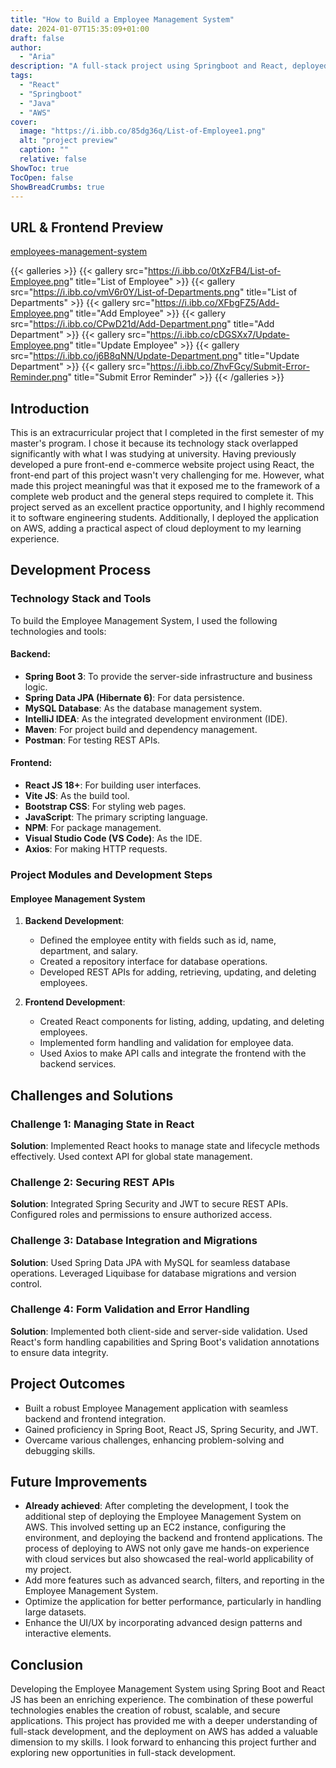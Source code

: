 ```yaml
---
title: "How to Build a Employee Management System"
date: 2024-01-07T15:35:09+01:00
draft: false
author: 
  - "Aria"
description: "A full-stack project using Springboot and React, deployed on AWS"
tags: 
  - "React"
  - "Springboot"
  - "Java"
  - "AWS"
cover:
  image: "https://i.ibb.co/85dg36q/List-of-Employee1.png"
  alt: "project preview"
  caption: ""
  relative: false
ShowToc: true
TocOpen: false
ShowBreadCrumbs: true
---
```


## URL & Frontend Preview

<!-- 链接 -->
[employees-management-system](http://employees-management-system.s3-website-us-east-1.amazonaws.com/)

{{< galleries >}}
{{< gallery src="https://i.ibb.co/0tXzFB4/List-of-Employee.png" title="List of Employee" >}}
{{< gallery src="https://i.ibb.co/vmV6r0Y/List-of-Departments.png" title="List of Departments" >}}
{{< gallery src="https://i.ibb.co/XFbgFZ5/Add-Employee.png" title="Add Employee" >}}
{{< gallery src="https://i.ibb.co/CPwD21d/Add-Department.png" title="Add Department" >}}
{{< gallery src="https://i.ibb.co/cDGSXx7/Update-Employee.png" title="Update Employee" >}}
{{< gallery src="https://i.ibb.co/j6B8qNN/Update-Department.png" title="Update Department" >}}
{{< gallery src="https://i.ibb.co/ZhvFGcy/Submit-Error-Reminder.png" title="Submit Error Reminder" >}}
{{< /galleries >}}

<!-- 文章简介 -->
## Introduction
This is an extracurricular project that I completed in the first semester of my master's program. I chose it because its technology stack overlapped significantly with what I was studying at university. Having previously developed a pure front-end e-commerce website project using React, the front-end part of this project wasn't very challenging for me. However, what made this project meaningful was that it exposed me to the framework of a complete web product and the general steps required to complete it. This project served as an excellent practice opportunity, and I highly recommend it to software engineering students. Additionally, I deployed the application on AWS, adding a practical aspect of cloud deployment to my learning experience.


<!-- 文章内容 -->
## Development Process

### Technology Stack and Tools

To build the Employee Management System, I used the following technologies and tools:

#### Backend:
- **Spring Boot 3**: To provide the server-side infrastructure and business logic.
- **Spring Data JPA (Hibernate 6)**: For data persistence.
- **MySQL Database**: As the database management system.
- **IntelliJ IDEA**: As the integrated development environment (IDE).
- **Maven**: For project build and dependency management.
- **Postman**: For testing REST APIs.

#### Frontend:
- **React JS 18+**: For building user interfaces.
- **Vite JS**: As the build tool.
- **Bootstrap CSS**: For styling web pages.
- **JavaScript**: The primary scripting language.
- **NPM**: For package management.
- **Visual Studio Code (VS Code)**: As the IDE.
- **Axios**: For making HTTP requests.

### Project Modules and Development Steps

#### Employee Management System

1. **Backend Development**:
   - Defined the employee entity with fields such as id, name, department, and salary.
   - Created a repository interface for database operations.
   - Developed REST APIs for adding, retrieving, updating, and deleting employees.

2. **Frontend Development**:
   - Created React components for listing, adding, updating, and deleting employees.
   - Implemented form handling and validation for employee data.
   - Used Axios to make API calls and integrate the frontend with the backend services.

## Challenges and Solutions

### Challenge 1: Managing State in React
**Solution**: Implemented React hooks to manage state and lifecycle methods effectively. Used context API for global state management.

### Challenge 2: Securing REST APIs
**Solution**: Integrated Spring Security and JWT to secure REST APIs. Configured roles and permissions to ensure authorized access.

### Challenge 3: Database Integration and Migrations
**Solution**: Used Spring Data JPA with MySQL for seamless database operations. Leveraged Liquibase for database migrations and version control.

### Challenge 4: Form Validation and Error Handling
**Solution**: Implemented both client-side and server-side validation. Used React's form handling capabilities and Spring Boot's validation annotations to ensure data integrity.

## Project Outcomes

- Built a robust Employee Management application with seamless backend and frontend integration.
- Gained proficiency in Spring Boot, React JS, Spring Security, and JWT.
- Overcame various challenges, enhancing problem-solving and debugging skills.

## Future Improvements

- **Already achieved**: After completing the development, I took the additional step of deploying the Employee Management System on AWS. This involved setting up an EC2 instance, configuring the environment, and deploying the backend and frontend applications. The process of deploying to AWS not only gave me hands-on experience with cloud services but also showcased the real-world applicability of my project.
- Add more features such as advanced search, filters, and reporting in the Employee Management System.
- Optimize the application for better performance, particularly in handling large datasets.
- Enhance the UI/UX by incorporating advanced design patterns and interactive elements.



## Conclusion

Developing the Employee Management System using Spring Boot and React JS has been an enriching experience. The combination of these powerful technologies enables the creation of robust, scalable, and secure applications. This project has provided me with a deeper understanding of full-stack development, and the deployment on AWS has added a valuable dimension to my skills. I look forward to enhancing this project further and exploring new opportunities in full-stack development.  
  
    
    
  
